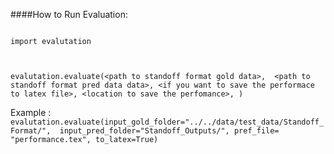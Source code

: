 ####How to Run Evaluation:


```

import evalutation



evalutation.evaluate(<path to standoff format gold data>,  <path to standoff format pred data data>, <if you want to save the performace to latex file>, <location to save the perfomance>, )

```

Example : `evalutation.evaluate(input_gold_folder="../../data/test_data/Standoff_Format/",  input_pred_folder="Standoff_Outputs/", pref_file= "performance.tex", to_latex=True)`


